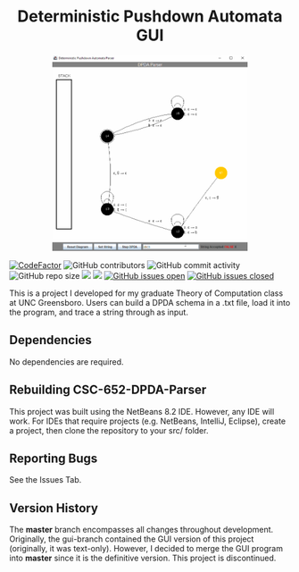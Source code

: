 <h1 align="center">Deterministic Pushdown Automata GUI</h1>

<p align="center">
  <img width="350" height="350" src="docs/dpda.gif">
</p>

[![CodeFactor](https://www.codefactor.io/repository/github/joshuacrotts/CSC-652-DPDA-Parser/badge)](https://www.codefactor.io/repository/github/joshuacrotts/CSC-652-DPDA-Parser) ![GitHub contributors](https://img.shields.io/github/contributors/JoshuaCrotts/CSC-652-DPDA-Parser) ![GitHub commit activity](https://img.shields.io/github/commit-activity/m/JoshuaCrotts/CSC-652-DPDA-Parser) ![GitHub repo size](https://img.shields.io/github/repo-size/JoshuaCrotts/CSC-652-DPDA-Parser)  ![](https://tokei.rs/b1/github/JoshuaCrotts/CSC-652-DPDA-Parser) ![](https://tokei.rs/b1/github/JoshuaCrotts/CSC-652-DPDA-Parser?category=files) [![GitHub issues open](https://img.shields.io/github/issues/JoshuaCrotts/CSC-652-DPDA-Parser)]() 
[![GitHub issues closed](https://img.shields.io/github/issues-closed-raw/JoshuaCrotts/CSC-652-DPDA-Parser)]()

This is a project I developed for my graduate Theory of Computation class at UNC Greensboro. Users can build a DPDA schema in a .txt file, load it into the program, and trace a string through as input.

## Dependencies
No dependencies are required.

## Rebuilding CSC-652-DPDA-Parser

This project was built using the NetBeans 8.2 IDE. However, any IDE will work. For IDEs that require projects (e.g. NetBeans, IntelliJ, Eclipse), create a project, then clone the repository to your src/ folder.

## Reporting Bugs

See the Issues Tab.

## Version History
The **master** branch encompasses all changes throughout development. Originally, the gui-branch contained the GUI version of this project (originally, it was text-only). However, I decided to merge the GUI program into **master** since it is the definitive version. This project is discontinued.
